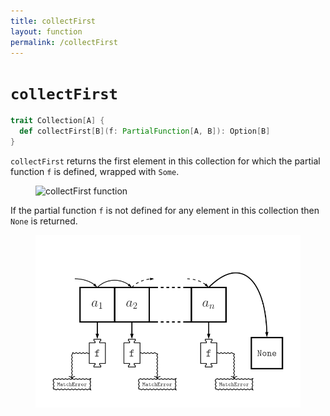 ```yaml
---
title: collectFirst
layout: function
permalink: /collectFirst
---
```


# `collectFirst`

~~~ scala
trait Collection[A] {
  def collectFirst[B](f: PartialFunction[A, B]): Option[B]
}
~~~

`collectFirst` returns the first element in this collection for which the partial function `f` is defined, wrapped with `Some`.

<figure class="diagram">
  <img src="images/collectFirst.1.svg" alt="collectFirst function">
  <!-- <figcaption class="diagram-desc"></figcaption> -->
</figure>

If the partial function `f` is not defined for any element in this collection then `None` is returned.

<figure class="diagram">
  <img src="images/collectFirst.2.svg" alt="collectFirst function">
  <!-- <figcaption class="diagram-desc"></figcaption> -->
</figure>
